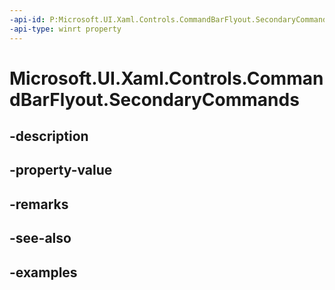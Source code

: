 ```yaml
---
-api-id: P:Microsoft.UI.Xaml.Controls.CommandBarFlyout.SecondaryCommands
-api-type: winrt property
---
```


<!-- Property syntax.
public IObservableVector<ICommandBarElement> SecondaryCommands { get; }
-->

# Microsoft.UI.Xaml.Controls.CommandBarFlyout.SecondaryCommands

## -description

## -property-value

## -remarks

## -see-also

## -examples


